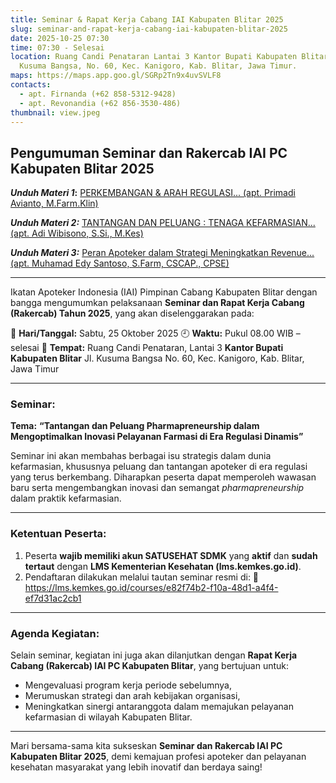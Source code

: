 ```yaml
---
title: Seminar & Rapat Kerja Cabang IAI Kabupaten Blitar 2025
slug: seminar-and-rapat-kerja-cabang-iai-kabupaten-blitar-2025
date: 2025-10-25 07:30
time: 07:30 - Selesai
location: Ruang Candi Penataran Lantai 3 Kantor Bupati Kabupaten Blitar,  Jl.
  Kusuma Bangsa, No. 60, Kec. Kanigoro, Kab. Blitar, Jawa Timur.
maps: https://maps.app.goo.gl/SGRp2Tn9x4uvSVLF8
contacts:
  - apt. Firnanda (+62 858-5312-9428)
  - apt. Revonandia (+62 856-3530-486)
thumbnail: view.jpeg
---
```

## **Pengumuman Seminar dan Rakercab IAI PC Kabupaten Blitar 2025**



***Unduh Materi 1*:** [PERKEMBANGAN & ARAH REGULASI... (apt. Primadi Avianto, M.Farm.Klin)](v1_perkembangan_regulasi_-_arah_perkembangan_praktik_apoteker.pdf "File")[](v1_perkembangan_regulasi_-_arah_perkembangan_praktik_apoteker.pdf "File")

***Unduh Materi 2:*** [TANTANGAN DAN PELUANG : TENAGA KEFARMASIAN... (apt. Adi Wibisono, S.Si., M.Kes)](blitarkab_tenagakefarmasianpharmapreneurship.pdf "File")[](blitarkab_tenagakefarmasianpharmapreneurship.pdf "File")

***Unduh Materi 3:*** [Peran Apoteker dalam Strategi Meningkatkan Revenue...(apt. Muhamad Edy Santoso, S.Farm, CSCAP., CPSE)](materi-edy_rakercab-iai-kab-blitar-2025.pptx.pdf "File")

- - -

Ikatan Apoteker Indonesia (IAI) Pimpinan Cabang Kabupaten Blitar dengan bangga mengumumkan pelaksanaan **Seminar dan Rapat Kerja Cabang (Rakercab) Tahun 2025**, yang akan diselenggarakan pada:

📅 **Hari/Tanggal:** Sabtu, 25 Oktober 2025
🕘 **Waktu:** Pukul 08.00 WIB – selesai
📍 **Tempat:** Ruang Candi Penataran, Lantai 3
**Kantor Bupati Kabupaten Blitar**
Jl. Kusuma Bangsa No. 60, Kec. Kanigoro, Kab. Blitar, Jawa Timur

- - -

### **Seminar:**

**Tema:**
**“Tantangan dan Peluang Pharmapreneurship dalam Mengoptimalkan Inovasi Pelayanan Farmasi di Era Regulasi Dinamis”**

Seminar ini akan membahas berbagai isu strategis dalam dunia kefarmasian, khususnya peluang dan tantangan apoteker di era regulasi yang terus berkembang. Diharapkan peserta dapat memperoleh wawasan baru serta mengembangkan inovasi dan semangat *pharmapreneurship* dalam praktik kefarmasian.

- - -

### **Ketentuan Peserta:**

1. Peserta **wajib memiliki akun SATUSEHAT SDMK** yang **aktif** dan **sudah tertaut** dengan **LMS Kementerian Kesehatan (lms.kemkes.go.id)**.
2. Pendaftaran dilakukan melalui tautan seminar resmi di:
   🔗 <https://lms.kemkes.go.id/courses/e82f74b2-f10a-48d1-a4f4-ef7d31ac2cb1>

- - -

### **Agenda Kegiatan:**

Selain seminar, kegiatan ini juga akan dilanjutkan dengan **Rapat Kerja Cabang (Rakercab) IAI PC Kabupaten Blitar**, yang bertujuan untuk:

* Mengevaluasi program kerja periode sebelumnya,
* Merumuskan strategi dan arah kebijakan organisasi,
* Meningkatkan sinergi antaranggota dalam memajukan pelayanan kefarmasian di wilayah Kabupaten Blitar.

- - -

Mari bersama-sama kita sukseskan **Seminar dan Rakercab IAI PC Kabupaten Blitar 2025**, demi kemajuan profesi apoteker dan pelayanan kesehatan masyarakat yang lebih inovatif dan berdaya saing!
